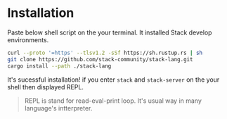 # Installation

Paste below shell script on the your terminal.
It installed Stack develop environments.

```bash
curl --proto '=https' --tlsv1.2 -sSf https://sh.rustup.rs | sh
git clone https://github.com/stack-community/stack-lang.git
cargo install --path ./stack-lang
```

It's sucessful installation! if you enter `stack` and `stack-server` on the your shell then displayed REPL.
> REPL is stand for read-eval-print loop. It's usual way in many language's intterpreter.